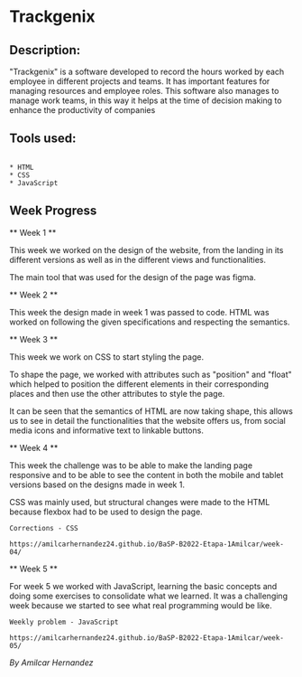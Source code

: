 # Trackgenix

## Description:


"Trackgenix" is a software developed to record the hours worked by each employee in different projects and teams. It has important features for managing resources and employee roles. This software also manages to manage work teams, in this way it helps at the time of decision making to enhance the productivity of companies  

## Tools used:

```

* HTML
* CSS
* JavaScript

```

## Week Progress

** Week 1 **

This week we worked on the design of the website, from the landing in its different versions as well as in the different views and functionalities.

The main tool that was used for the design of the page was figma.

** Week 2 **

This week the design made in week 1 was passed to code. HTML was worked on following the given specifications and respecting the semantics.

** Week 3 ** 

This week we work on CSS to start styling the page.

To shape the page, we worked with attributes such as "position" and "float" which helped to position the different elements in their corresponding places and then use the other attributes to style the page.

It can be seen that the semantics of HTML are now taking shape, this allows us to see in detail the functionalities that the website offers us, from social media icons and informative text to linkable buttons.

** Week 4 **

This week the challenge was to be able to make the landing page responsive and to be able to see the content in both the mobile and tablet versions based on the designs made in week 1.

CSS was mainly used, but structural changes were made to the HTML because flexbox had to be used to design the page.

```
Corrections - CSS

https://amilcarhernandez24.github.io/BaSP-B2022-Etapa-1Amilcar/week-04/
```

** Week 5 **

For week 5 we worked with JavaScript, learning the basic concepts and doing some exercises to consolidate what we learned. It was a challenging week because we started to see what real programming would be like.

```
Weekly problem - JavaScript

https://amilcarhernandez24.github.io/BaSP-B2022-Etapa-1Amilcar/week-05/
```

_By Amilcar Hernandez_